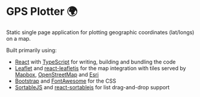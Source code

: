 # GPS Plotter 🌍

Static single page application for plotting geographic coordinates (lat/longs) on a map.

Built primarily using:

* [React](https://react.dev/) with [TypeScript](https://www.typescriptlang.org/) for writing, building and bundling the code
* [Leaflet](https://leafletjs.com/) and [react-leafletjs](https://react-leaflet.js.org/) for the map integration with tiles served by [Mapbox](https://www.mapbox.com/), [OpenStreetMap](https://www.openstreetmap.org) and [Esri](https://www.esri.com)
* [Bootstrap](https://getbootstrap.com/) and [FontAwesome](https://fontawesome.com/) for the CSS
* [SortableJS](https://sortablejs.github.io/Sortable/) and [react-sortablejs](https://github.com/SortableJS/react-sortablejs) for list drag-and-drop support
